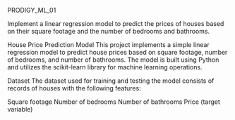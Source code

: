 PRODIGY_ML_01


Implement a linear regression model to predict the prices of houses based on their square footage and the number of bedrooms and bathrooms.

House Price Prediction Model
This project implements a simple linear regression model to predict house prices based on square footage, number of bedrooms, and number of bathrooms. The model is built using Python and utilizes the scikit-learn library for machine learning operations.

Dataset
The dataset used for training and testing the model consists of records of houses with the following features:

Square footage
Number of bedrooms
Number of bathrooms
Price (target variable)
